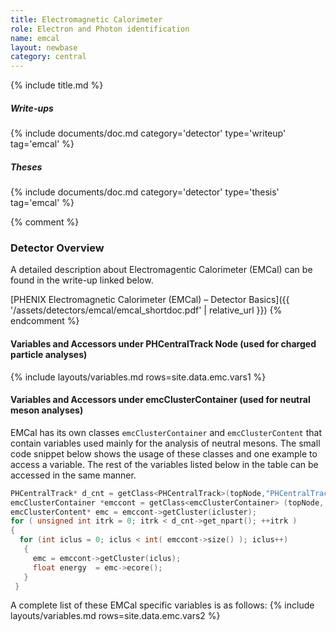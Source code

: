 ```yaml
---
title: Electromagnetic Calorimeter
role: Electron and Photon identification
name: emcal
layout: newbase
category: central
---
```

{% include title.md %}

##### Write-ups
{% include documents/doc.md category='detector' type='writeup' tag='emcal' %}

##### Theses
{% include documents/doc.md category='detector' type='thesis' tag='emcal' %}


{% comment %}
### Detector Overview
A detailed description about Electromagentic Calorimeter (EMCal) can be found in the write-up linked below.

[PHENIX Electromagnetic Calorimeter (EMCal) – Detector Basics]({{ '/assets/detectors/emcal/emcal_shortdoc.pdf' | relative_url }})
{% endcomment %}


#### Variables and Accessors under PHCentralTrack Node (used for charged particle analyses)
{% include layouts/variables.md rows=site.data.emc.vars1 %}



#### Variables and Accessors under emcClusterContainer (used for neutral meson analyses)
EMCal has its own classes  `emcClusterContainer` and `emcClusterContent` that contain variables used mainly for the analysis of neutral mesons. The small code snippet below shows the usage of these classes and one example to access a variable. The rest of the variables listed below in the table can be accessed in the same manner.

```c++
PHCentralTrack* d_cnt = getClass<PHCentralTrack>(topNode,"PHCentralTrack");
emcClusterContainer *emccont = getClass<emcClusterContainer> (topNode, "emcClusterContainer");
emcClusterContent* emc = emccont->getCluster(icluster);
for ( unsigned int itrk = 0; itrk < d_cnt->get_npart(); ++itrk )
{
  for (int iclus = 0; iclus < int( emccont->size() ); iclus++)
   {
     emc = emccont->getCluster(iclus);
     float energy  = emc->ecore();
   }
 }
```
A complete list of these EMCal specific variables is as follows:
{% include layouts/variables.md rows=site.data.emc.vars2 %}
